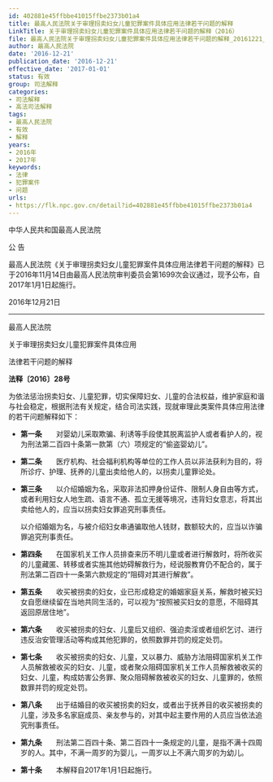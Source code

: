 ```yaml
---
id: 402881e45ffbbe41015ffbe2373b01a4
title: 最高人民法院关于审理拐卖妇女儿童犯罪案件具体应用法律若干问题的解释
LinkTitle: 关于审理拐卖妇女儿童犯罪案件具体应用法律若干问题的解释（2016）
file: 最高人民法院关于审理拐卖妇女儿童犯罪案件具体应用法律若干问题的解释_20161221_402881e45ffbbe41015ffbe2373b01a4.docx
author: 最高人民法院
date: '2016-12-21'
publication_date: '2016-12-21'
effective_date: '2017-01-01'
status: 有效
group: 司法解释
categories:
- 司法解释
- 高法司法解释
tags:
- 最高人民法院
- 有效
- 解释
years:
- 2016年
- 2017年
keywords:
- 法律
- 犯罪案件
- 问题
urls:
- https://flk.npc.gov.cn/detail?id=402881e45ffbbe41015ffbe2373b01a4
---
```


中华人民共和国最高人民法院

公 告

最高人民法院《关于审理拐卖妇女儿童犯罪案件具体应用法律若干问题的解释》已于2016年11月14日由最高人民法院审判委员会第1699次会议通过，现予公布，自2017年1月1日起施行。

2016年12月21日

---

最高人民法院

关于审理拐卖妇女儿童犯罪案件具体应用

法律若干问题的解释

**法释〔2016〕28号**

为依法惩治拐卖妇女、儿童犯罪，切实保障妇女、儿童的合法权益，维护家庭和谐与社会稳定，根据刑法有关规定，结合司法实践，现就审理此类案件具体应用法律的若干问题解释如下：

- **第一条**　　对婴幼儿采取欺骗、利诱等手段使其脱离监护人或者看护人的，视为刑法第二百四十条第一款第（六）项规定的“偷盗婴幼儿”。

- **第二条**　　医疗机构、社会福利机构等单位的工作人员以非法获利为目的，将所诊疗、护理、抚养的儿童出卖给他人的，以拐卖儿童罪论处。

- **第三条**　　以介绍婚姻为名，采取非法扣押身份证件、限制人身自由等方式，或者利用妇女人地生疏、语言不通、孤立无援等境况，违背妇女意志，将其出卖给他人的，应当以拐卖妇女罪追究刑事责任。

  以介绍婚姻为名，与被介绍妇女串通骗取他人钱财，数额较大的，应当以诈骗罪追究刑事责任。

- **第四条**　　在国家机关工作人员排查来历不明儿童或者进行解救时，将所收买的儿童藏匿、转移或者实施其他妨碍解救行为，经说服教育仍不配合的，属于刑法第二百四十一条第六款规定的“阻碍对其进行解救”。

- **第五条**　　收买被拐卖的妇女，业已形成稳定的婚姻家庭关系，解救时被买妇女自愿继续留在当地共同生活的，可以视为“按照被买妇女的意愿，不阻碍其返回原居住地”。

- **第六条**　　收买被拐卖的妇女、儿童后又组织、强迫卖淫或者组织乞讨、进行违反治安管理活动等构成其他犯罪的，依照数罪并罚的规定处罚。

- **第七条**　　收买被拐卖的妇女、儿童，又以暴力、威胁方法阻碍国家机关工作人员解救被收买的妇女、儿童，或者聚众阻碍国家机关工作人员解救被收买的妇女、儿童，构成妨害公务罪、聚众阻碍解救被收买的妇女、儿童罪的，依照数罪并罚的规定处罚。

- **第八条**　　出于结婚目的收买被拐卖的妇女，或者出于抚养目的收买被拐卖的儿童，涉及多名家庭成员、亲友参与的，对其中起主要作用的人员应当依法追究刑事责任。

- **第九条**　　刑法第二百四十条、第二百四十一条规定的儿童，是指不满十四周岁的人。其中，不满一周岁的为婴儿，一周岁以上不满六周岁的为幼儿。

- **第十条**　　本解释自2017年1月1日起施行。
